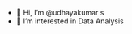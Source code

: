 - 👋 Hi, I’m @udhayakumar s
- 👀 I’m interested in Data Analysis
 
<!---
udhayaa-19/udhayaa-19 is a ✨ special ✨ repository because its `README.md` (this file) appears on your GitHub profile.
You can click the Preview link to take a look at your changes.
--->
